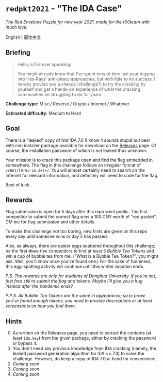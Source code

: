 # `redpkt2021` - "The IDA Case"

*The Red Envelope Puzzle for new year 2021, made for the r00team with much love.*

English | [简体中文](README.zh-CN.md)

## Briefing

> Hello, EZForever speaking:
> 
> You might already know that I've spent tons of time last year digging into Hex-Rays' anti-piracy approaches, but with little to no success. I hereby provide you a chance (challenge?) to try the cracking by yourself and get a hands-on experience of what the cracking communities be struggling to do for years.

**Challenge type:** Misc / Reverse / Crypto / Internet / Whatever

**Estimated difficulty:** Medium to Hard

## Goal

There is a "leaked" copy of *Not IDA 7.0* (I know it sounds stupid but bear with me) installer package available for download on the [Releases](https://github.com/ezforever/redpkt2021/releases) page. Of course, the installation password of which is not leaked thus unknown.

Your mission is to crack this package open and find the flag embedded in somewhere. The flag in this challenge follows an irregular format of `/r00t/[0-9a-zA-Z+]+/`. You will almost certainly need to search on the Internet for relevant information, and definitely will need to code for the flag.

Best of luck.

## Rewards

Flag submission is open for 5 days after this repo went public. The first competitor to submit the correct flag wins a 100 CNY worth of "red packet". DM me for flag submission and other details.

To make this challenge not too boring, new hints are given on this repo every day until someone wins or day 5 has passed.

Also, as always, there are easter eggs scattered throughout this challenge; be the first ~~three~~ five competitors to find at least 5 *Bubble Tea Tokens* and win a cup of bubble tea from me. ("What is a Bubble Tea Token?", you might ask. Well, you'll know once you've found one.) For the sake of funniness, this egg-spotting activity will continue until this winter vacation ends.

*P.S. The rewards are only for students of Donghua University. If you're not, feel free still to submit the flag and tokens. Maybe I'll give you a hug instead after the pandemic ends?*

*P.P.S. All Bubble Tea Tokens are the same in appearance; so to prove you've found enough tokens, you need to provide descriptions or at least screenshots on how you find them.*

[//]: # (*P.P.P.S. The first Bubble Tea Token, so you know what they look like: `0x91779111`. Time to get your hands dirty. Not with real eggs though, that's gross.*)

## Hints

0. As written on the Releases page, you need to extract the contents (at least `ida.key`) from the given package, either by cracking the password or bypass it.
1. You don't need any previous knowledge from IDA cracking (namely, the leaked password generation algorithm for IDA <= 7.0) to solve the challenge. However, do keep a copy of IDA 7.0 at hand for convenience.
2. *Coming soon*
3. *Coming soon*
4. *Coming soon*

